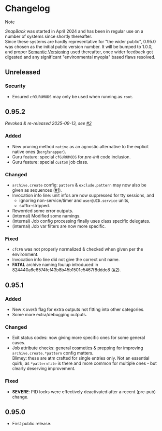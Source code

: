 # Changelog

>[!NOTE]
>*SnapBack* was started in April 2024 and has been in regular use on a number of systems since shortly thereafter.  
>Since these systems are hardly representative for "the wider public", 0.95.0 was chosen as the initial public version number.
It will be bumped to 1.0.0, and proper [Semantic Versioning](https://semver.org/spec/v2.0.0.html) used thereafter,
once wider feedback got digested and any significant "environmental myopia" based flaws resolved.

<!--
## VERSION
- Nothing yet.
### Added
### Changed
### Depracated
### Removed
### Fixed
### Security
### Contributors
-->

## Unreleased

### Security
- Ensured `cfGURUMODS` may only be used when running as `root`.


## 0.95.2

*Revoked & re-released 2025-09-13, see [#2][2]*

### Added
- New pruning method `native` as an agnostic alternative to the explicit native ones (`borg`/`snapper`).
- Guru feature: special `cfGURUMODS` for *pre-init* code inclusion.
- Guru feature: special `custom` job class.

### Changed
- `archive.create` config: `pattern` & `exclude.pattern` may now also be given as sequences ([#1][1]).
- Invocation info line: unit infos are now suppressed for tty sessions, and
  - ignoring non-service/timer and `user@UID.service` units,
  - suffix-stripped.
- Reworded some error outputs.
- (internal) Modified some namings.
- (internal) Job config processing finally uses class specific delegates.
- (internal) Job var filters are now more specific.

### Fixed
- `cfCFG` was not properly normalized & checked when given per the environment.
- Invocation info line did not give the correct unit name.
- **FATAL** archive naming foulup introduced in 824440a6e6574fcf43b8b45b1501c5467f8dddc8 ([#2][2]).


[1]: https://codeberg.org/rpnid/snapback/issues/1
[2]: https://codeberg.org/rpnid/snapback/issues/2


## 0.95.1

### Added
- New `X` *xverb* flag for extra outputs not fitting into other categories.
- Some more extra/debugging outputs.

### Changed
- Exit status codes: now giving more specific ones for some general cases.
- Job attribute checks: general cosmetics & prepping for improving `archive.create.*pattern` config matters.  
Blimey: these are atm crafted for single entries only. Not an essential quirk, as `*patternfile` is there and more common for multiple ones - but clearly deserving improvement.

### Fixed
- **SEVERE**: PID locks were effectively deactivated after a recent (pre-pub) change.


## 0.95.0
- First public release.

